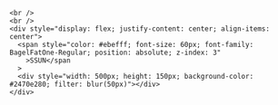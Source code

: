     <br />
    <br />
    <div style="display: flex; justify-content: center; align-items: center">
      <span style="color: #ebefff; font-size: 60px; font-family: BagelFatOne-Regular; position: absolute; z-index: 3"
        >SSUN</span
      >
      <div style="width: 500px; height: 150px; background-color: #2470e280; filter: blur(50px)"></div>
    </div>
